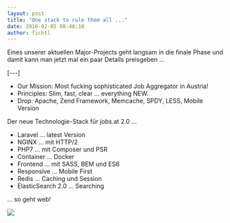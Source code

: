 ```yaml
---
layout: post
title: "One stack to rule them all ..."
date: 2016-02-05 08:48:18
author: fichtl
---
```

Eines unserer aktuellen Major-Projects geht langsam in die finale Phase und damit kann man jetzt mal ein paar Details preisgeben ...

[---]

* Our Mission: Most fucking sophisticated Job Aggregator in Austria!
* Principles: Slim, fast, clear ... everything NEW.
* Drop: Apache, Zend Framework, Memcache, SPDY, LESS, Mobile Version

Der neue Technologie-Stack für jobs.at 2.0 ...

* Laravel ... latest Version
* NGINX ... mit HTTP/2
* PHP7 ... mit Composer und PSR
* Container ... Docker
* Frontend ... mit SASS, BEM und ES6
* Responsive ... Mobile First
* Redis ... Caching und Session
* ElasticSearch 2.0 ... Searching

... so geht web!

![](//kcdn.at/dev-blog/images/one-stack-rules/in-your-face.jpg)
